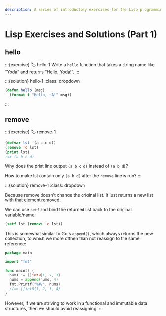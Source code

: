 ```yaml
---
description: A series of introductory exercises for the Lisp programming language. Includes solutions and explanations as well.
---
```


# Lisp Exercises and Solutions (Part 1)

## hello

:::{exercise}
:label: hello-1
Write a `hello` function that takes a string name like “Yoda” and returns “Hello, Yoda!”.
:::

:::{solution} hello-1
:class: dropdown
```lisp
(defun hello (msg)
  (format t "Hello, ~A!" msg))
```
:::

## remove

:::{exercise}
:label: remove-1
```lisp
(defvar lst '(a b c d))
(remove 'c lst)
(print lst)
;=> (a b c d)
```

Why does the print line output `(a b c d)` instead of `(a b d)`?

How to make lst contain only `(a b d)` after the `remove` line is run?
:::

:::{solution} remove-1
:class: dropdown

Because remove doesn't change the original list.
It just returns a new list with that element removed.

We can use `setf` and bind the returned list back to the original variable/name:

```lisp
(setf lst (remove 'c lst))
```

This is somewhat similar to Go's `append()`, which always returns the new collection, to which we more ofthen than not reassign to the same reference:

```go
package main

import "fmt"

func main() {
  nums := []int8{1, 2, 3}
  nums = append(nums, 4)
  fmt.Printf("%#v", nums)
  //=> []int8{1, 2, 3, 4}
}
```

However, if we are striving to work in a functional and immutable data structures, then we should avoid reassigning.
:::
